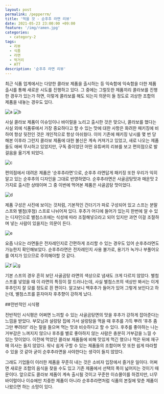 ```yaml
---
layout: post
permalink: /pepperrm/
title: '먹을 것 - 순후추 라면 리뷰'
date: 2021-05-23 23:00:00 +09:00
feature: '/img/ramen.jpg'
categories:
  - category-2
tags:
  - 리뷰
  - 식품
  - 라면
  - 먹거리
  - ATT
description: '순후추 라면 리뷰'
---
```

최근 식품 업계에서는 다양한 콜라보 제품을 출시하는 등 익숙함에 익숙함을 더한 제품 출시를 통해 새로운 시도를 진행하고 있다.
그 중에는 그럴듯한 제품끼리 콜라보를 진행한 경우가 있는가 하면, 이렇게 콜라보를 해도 되는지 의문이 들 정도로 괴상한 조합의 제품을 내놓는 경우도 있다.


![a](/img/collab1.jpg)
![b](/img/collb2.jpg)

사실 콜라보 제품이 이슈잉이나 바이럴을 노리고 출시한 것은 맞으나,
콜라보를 했다는 사실 외에 식품류에서 가장 중요하다고 할 수 있는 맛에 대한 사항은 화려한 패키징에 비하여 항상 뒷전인 것은 개인적으로 항상 아쉬웠다.
이미 기존에 패키징 낚시를 몇 번 당해본 이후라 그런지 콜라보 제품에 대한 불신은 계속 커져가고 있었고, 새로 나오는 제품들도 애써 무시하고 있었지만,
구독 중이었던 어떤 유튜버의 리뷰를 보고 편의점으로 발걸음을 옮기게 되었다.

![c](/img/peper1.jpg)

편의점에서 데려온 제품은 ‘순후추라면’으로, 순후추 라면답게 패키징 또한 우리가 익히 알고 있는 순후추의 디자인을 그대로 반영하였다.
순후추라면은 사골곰탕맛과 매운맛 2가지로 출시한 상태이며 그 중 이번에 먹어본 제품은 사골곰탕 맛이었다.

![d](/img/peper2.jpg)

제품 구성은 사진에 보이는 것처럼, 기본적인 건더기가 파로 구성되어 있고 스프는 분말스프와 별첨(후첨) 스프로 나뉘어져 있다.
후추가 어디에 들어가 있는지 한번에 알 수 있는 디자인으로 별첨스프에는 식성에 따라 조절해넣으라고 되어 있지만 과연 이걸 조절하며 넣는 사람이 있을지는 의문이 든다.

![e](/img/peper3.jpg)

요즘 나오는 라면들은 전자레인지로 간편하게 조리할 수 있는 경우도 있어 순후추라면도 가능한지 확인해보았다.
순후추라면은 전자레인지 사용 불가로, 용기가 녹거나 부풀어오를 여지가 있으므로 주의해야할 것 같다.

![f](/img/peper4.jpg)
![g](/img/peper5.jpg)

기본 스프의 경우 흔히 보던 사골곰탕 라면의 색상으로 냄새도 크게 다르지 않았다.
별첨스프를 넣었을 때 이 라면의 특징이 잘 드러나는데, 사실 별첨스프의 색상만 봐서는 이게 후추인지 잘 모를 정도로 흰 편이다.
알고보니 백후추가 들어가 있어 그렇게 보인다고 하는데, 별첨스프를 뜯자마자 후추향이 강하게 났다.

##전반적인 시식평

전반적인 시식평은 어쩌면 느끼할 수 있는 사골곰탕면의 맛을 후추가 강하게 잡아준다는 느낌을 받았다.
부모님과 설렁탕 집에 가서 설렁탕을 먹을 때 후추를 가득 뿌려 ‘후추 좀 그만 뿌려라!’ 라는 말을 들으며 먹는 맛과 비슷하다고 할 수 있다.
후추를 좋아하는 나는 거부감은 느껴지지 않으나 후추를 별로 좋아하지 않는 사람은 충분히 거부감을 느낄 수 있는 맛이었다.
이전에 먹었던 콜라보 제품들에 비해 맛있게 먹긴 했으나 먹은 뒤에 재구매 의사는 들지 않았다.
워낙 쉽게 구할 수 있는 제품들의 조합이며 맛 또한 쉽게 따라할 수 있을 것 같아 굳이 순후추라면을 사야한다는 생각이 들지 않았다.


그래도 기업들이 이러한 제품을 꾸준히 내는 것은 소비자 입장에서 즐거운 일이다.
어쩌면 새로운 조합의 음식을 찾을 수도 있고 기존 제품에서 선택의 폭이 넓어지는 것이기 때문이다.
앞으로도 콜라보 제품이 계속 출시될 것이고 꾸준한 이슈몰이를 하겠지만,
너무 바이럴이나 이슈에만 치중한 제품이 아니라 순후추라면처럼 식품의 본질에 맞춘 제품이 나왔으면 하는 소망이 있다.  
